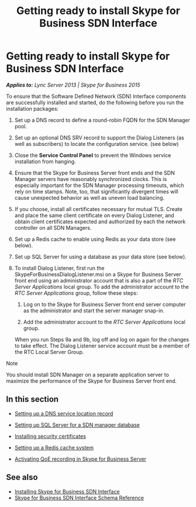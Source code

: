 ﻿---
title: Getting ready to install Skype for Business SDN Interface
TOCTitle: Getting ready to install Skype for Business SDN Interface
ms:assetid: c5b5083a-a25e-4409-a496-2616bb2b15a2
ms:mtpsurl: https://msdn.microsoft.com/library/Dn785199(v=office.16)
ms:contentKeyID: 65258661
ms.date: 02/27/2017
mtps_version: v=office.16
---

# Getting ready to install Skype for Business SDN Interface


_**Applies to:** Lync Server 2013 | Skype for Business 2015_

To ensure that the Software Defined Network (SDN) Interface components are successfully installed and started, do the following before you run the installation packages:

1.  Set up a DNS record to define a round-robin FQDN for the SDN Manager pool.

2.  Set up an optional DNS SRV record to support the Dialog Listeners (as well as subscribers) to locate the configuration service. (see below)

3.  Close the **Service Control Panel** to prevent the Windows service installation from hanging.

4.  Ensure that the Skype for Business Server front ends and the SDN Manager servers have reasonably synchronized clocks. This is especially important for the SDN Manager processing timeouts, which rely on time stamps. Note, too, that significantly divergent times will cause unexpected behavior as well as uneven load balancing.

5.  If you choose, install all certificates necessary for mutual TLS. Create and place the same client certificate on every Dialog Listener, and obtain client certificates expected and authorized by each the network controller on all SDN Managers.

6.  Set up a Redis cache to enable using Redis as your data store (see below).

7.  Set up SQL Server for using a database as your data store (see below).

8.  To install Dialog Listener, first run the SkypeForBusinessDialogListener.msi on a Skype for Business Server front end using an administrator account that is also a part of the *RTC Server Applications* local group. To add the administrator account to the *RTC Server Applications* group, follow these steps:
    
    1.  Log on to the Skype for Business Server front end server computer as the administrator and start the server manager snap-in.
    
    2.  Add the administrator account to the *RTC Server Applications* local group.
    
    When you run Steps 9a and 9b, log off and log on again for the changes to take effect. The Dialog Listener service account must be a member of the RTC Local Server Group.


> [!NOTE]
> You should install SDN Manager on a separate application server to maximize the performance of the Skype for Business Server front end.



## In this section

  - [Setting up a DNS service location record](setting-up-a-dns-service-location-record.md)

  - [Setting up SQL Server for a SDN manager database](setting-up-sql-server-for-a-sdn-manager-database.md)

  - [Installing security certificates](installing-security-certificates.md)

  - [Setting up a Redis cache system](setting-up-a-redis-cache-system.md)

  - [Activating QoE recording in Skype for Business Server](activating-qoe-recording-in-skype-for-business-server.md)

## See also

- [Installing Skype for Business SDN Interface](installing-skype-for-business-sdn-interface.md)
- [Skype for Business SDN Interface Schema Reference](skype-for-business-sdn-interface-schema-reference.md)

